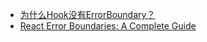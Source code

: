 - [为什么Hook没有ErrorBoundary？](https://segmentfault.com/a/1190000041974765)
- [React Error Boundaries: A Complete Guide](https://meticulous.ai/blog/react-error-boundaries-complete-guide/)
